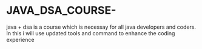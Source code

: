 # JAVA_DSA_COURSE-
java + dsa is a course which is necessay for all java developers and coders.
In this i will use updated tools and command to enhance the coding experience  
